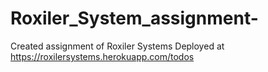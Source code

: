 # Roxiler_System_assignment-
Created assignment of Roxiler Systems
Deployed at https://roxilersystems.herokuapp.com/todos
